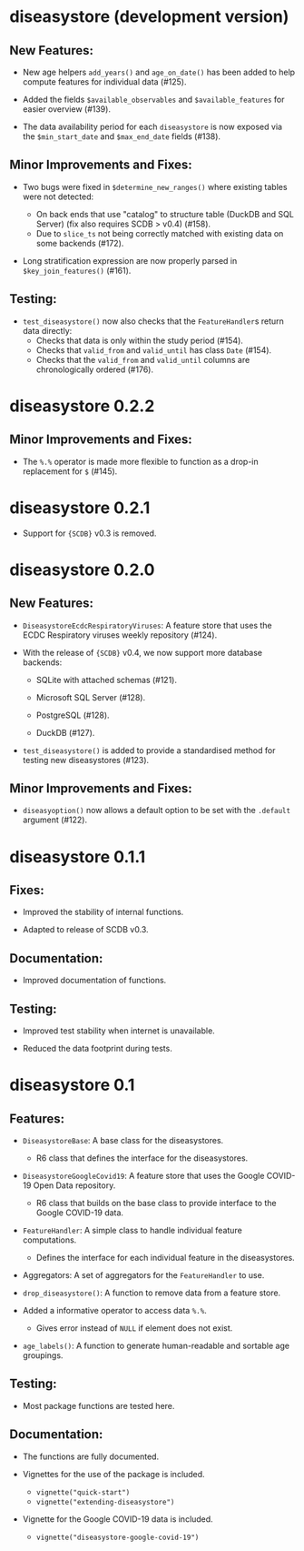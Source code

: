 # diseasystore (development version)

## New Features:

* New age helpers `add_years()` and `age_on_date()` has been added to help compute features for individual data (#125).

* Added the fields `$available_observables` and `$available_features` for easier overview (#139).

* The data availability period for each `diseasystore` is now exposed via the `$min_start_date` and `$max_end_date`
fields (#138).

## Minor Improvements and Fixes:

* Two bugs were fixed in `$determine_new_ranges()` where existing tables were not detected:
  * On back ends that use "catalog" to structure table (DuckDB and SQL Server) (fix also requires SCDB > v0.4) (#158).
  * Due to `slice_ts` not being correctly matched with existing data on some backends (#172).

* Long stratification expression are now properly parsed in `$key_join_features()` (#161).

## Testing:

* `test_diseasystore()` now also checks that the `FeatureHandler`s return data directly:
  * Checks that data is only within the study period (#154).
  * Checks that `valid_from` and `valid_until` has class `Date` (#154).
  * Checks that the `valid_from` and `valid_until` columns are chronologically ordered (#176).


# diseasystore 0.2.2

## Minor Improvements and Fixes:

* The `%.%` operator is made more flexible to function as a drop-in replacement for `$` (#145).


# diseasystore 0.2.1

* Support for `{SCDB}` v0.3 is removed.


# diseasystore 0.2.0

## New Features:

* `DiseasystoreEcdcRespiratoryViruses`: A feature store that uses the ECDC Respiratory viruses weekly repository (#124).

* With the release of `{SCDB}` v0.4, we now support more database backends:

  * SQLite with attached schemas (#121).

  * Microsoft SQL Server (#128).

  * PostgreSQL (#128).

  * DuckDB (#127).

* `test_diseasystore()` is added to provide a standardised method for testing new diseasystores (#123).

## Minor Improvements and Fixes:

* `diseasyoption()` now allows a default option to be set with the `.default` argument (#122).


# diseasystore 0.1.1

## Fixes:

* Improved the stability of internal functions.

* Adapted to release of SCDB v0.3.

## Documentation:

* Improved documentation of functions.

## Testing:

* Improved test stability when internet is unavailable.

* Reduced the data footprint during tests.


# diseasystore 0.1

## Features:

* `DiseasystoreBase`: A base class for the diseasystores.
  * R6 class that defines the interface for the diseasystores.

* `DiseasystoreGoogleCovid19`: A feature store that uses the Google COVID-19 Open Data repository.
  * R6 class that builds on the base class to provide interface to the Google COVID-19 data.

* `FeatureHandler`: A simple class to handle individual feature computations.
  * Defines the interface for each individual feature in the diseasystores.

* Aggregators: A set of aggregators for the `FeatureHandler` to use.

* `drop_diseasystore()`: A function to remove data from a feature store.

* Added a informative operator to access data `%.%`.
  * Gives error instead of `NULL` if element does not exist.

* `age_labels()`: A function to generate human-readable and sortable age groupings.

## Testing:

* Most package functions are tested here.

## Documentation:

* The functions are fully documented.

* Vignettes for the use of the package is included.
  - `vignette("quick-start")`
  - `vignette("extending-diseasystore")`

* Vignette for the Google COVID-19 data is included.
  * `vignette("diseasystore-google-covid-19")`
